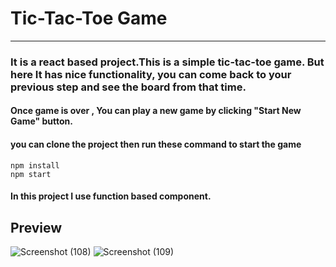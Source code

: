 # **Tic-Tac-Toe Game**
---
### It is a react based project.This is a simple tic-tac-toe game. But here It has nice functionality, you can come back to your previous step and see the board from that time.
#### Once game is over , You can play a new game by clicking "Start New Game" button.
#### you can clone the project then run these command to start the game
```
npm install
npm start
```
#### In this project I use function based component.
## Preview
![Screenshot (108)](https://user-images.githubusercontent.com/86027151/126193620-2021e1d1-0e68-4ca3-9878-fa17c374e8cf.png)
![Screenshot (109)](https://user-images.githubusercontent.com/86027151/126193919-9b265a33-b2ec-46e4-a68d-a17e2b0bcc32.png)

